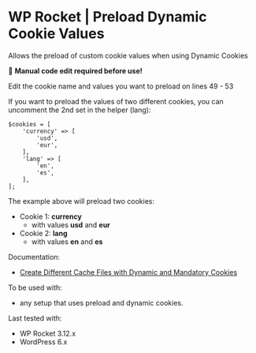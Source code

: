 
# WP Rocket | Preload Dynamic Cookie Values

Allows the preload of custom cookie values when using Dynamic Cookies

📝 **Manual code edit required before use!**

Edit the cookie name and values you want to preload on lines 49 - 53

If you want to preload the values of two different cookies, you can uncomment the 2nd set in the helper (lang):

	$cookies = [
		'currency' => [
			'usd',
			'eur',
		],
		'lang' => [
			'en',
			'es',
		], 
	];
	
The example above will preload two cookies: 

 - Cookie 1: **currency**
	 - with values **usd** and **eur**
- Cookie 2: **lang**
	 - with values **en** and **es**

Documentation:
* [Create Different Cache Files with Dynamic and Mandatory Cookies](https://docs.wp-rocket.me/article/1313-create-different-cache-files-with-dynamic-and-mandatory-cookies)

To be used with:
* any setup that uses preload and dynamic cookies.

Last tested with:
* WP Rocket 3.12.x
* WordPress 6.x

